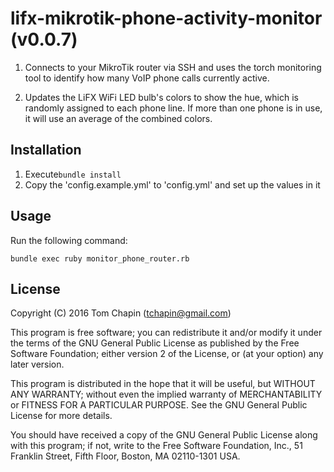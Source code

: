 # lifx-mikrotik-phone-activity-monitor (v0.0.7)

1. Connects to your MikroTik router via SSH and uses the torch monitoring tool
   to identify how many VoIP phone calls currently active.

2. Updates the LiFX WiFi LED bulb's colors to show the hue, which is randomly assigned to each phone line.
   If more than one phone is in use, it will use an average of the combined colors.

## Installation
1. Execute```bundle install```
2. Copy the 'config.example.yml' to 'config.yml' and set up the values in it

## Usage
Run the following command:
```
bundle exec ruby monitor_phone_router.rb
```


## License

Copyright (C) 2016 Tom Chapin (tchapin@gmail.com)

This program is free software; you can redistribute it and/or modify
it under the terms of the GNU General Public License as published by
the Free Software Foundation; either version 2 of the License, or
(at your option) any later version.

This program is distributed in the hope that it will be useful,
but WITHOUT ANY WARRANTY; without even the implied warranty of
MERCHANTABILITY or FITNESS FOR A PARTICULAR PURPOSE.  See the
GNU General Public License for more details.

You should have received a copy of the GNU General Public License along
with this program; if not, write to the Free Software Foundation, Inc.,
51 Franklin Street, Fifth Floor, Boston, MA 02110-1301 USA.